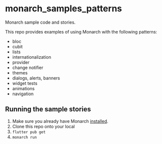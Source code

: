 # monarch_samples_patterns

Monarch sample code and stories.

This repo provides examples of using Monarch with the following patterns:
- bloc
- cubit
- lists
- internationalization
- provider
- change notifier
- themes
- dialogs, alerts, banners
- widget tests
- animations
- navigation

## Running the sample stories

1. Make sure you already have Monarch [installed](https://monarchapp.io/docs/install).
2. Clone this repo onto your local
3. `flutter pub get`
4. `monarch run`